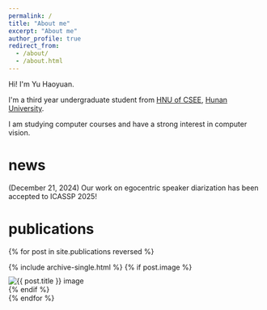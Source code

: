 ```yaml
---
permalink: /
title: "About me"
excerpt: "About me"
author_profile: true
redirect_from: 
  - /about/
  - /about.html
---
```


Hi! I'm Yu Haoyuan.

I'm a third year undergraduate student from [HNU of CSEE](http://csee.hnu.edu.cn/), [Hunan University](https://www.hnu.edu.cn/).

I am studying computer courses and have a strong interest in computer vision.

# news

(December 21, 2024) Our work on egocentric speaker diarization has been accepted to ICASSP 2025!

# publications

{% for post in site.publications reversed %}
  <div class="publication-entry">
    {% include archive-single.html %}
    {% if post.image %}
      <div class="publication-image">
        <img src="{{ base_path }}/images/{{ post.image }}" alt="{{ post.title }} image" style="max-width: 300px; margin-top: 10px;">
      </div>
    {% endif %}
  </div>
{% endfor %}